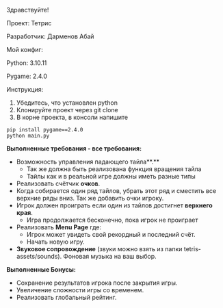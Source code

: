 Здравствуйте! 

Проект: Тетрис

Разработчик: Дарменов Абай

Мой конфиг:

Python: 3.10.11

Pygame: 2.4.0

Инструкция:
1. Убедитесь, что установлен python
2. Клонируйте проект через git clone
2. В корне проекта, в консоли напишите 
```console
pip install pygame==2.4.0
python main.py
```

**Выполненные требования - все требования:**

- Возможность управления падающего тайла**.**
    - Так же должна быть реализована функция вращения тайла
    - Тайлы как и в реальной игре должны иметь разные типы
- Реализовать счётчик **очков**.
- Когда собирается один ряд тайлов, убрать этот ряд и сместить все верхние ряды вниз. Так же добавить очки игроку.
- Игрок должен проиграть если один из тайлов достигнет **верхнего края**.
    - Игра продолжается бесконечно, пока игрок не проиграет
- Реализовать **Menu Page** где:
    - Игрок может увидеть свой рекордный и последний счёт.
    - Начать новую игру.
- **Звуковое сопровождение** (звуки можно взять из папки tetris-assets/sounds). Фоновая музыка на ваш выбор.

**Выполненные Бонусы:**

- Сохранение результатов игрока после закрытия игры.
- Увеличение сложности игры со временем.
- Реализовать глобальный рейтинг.